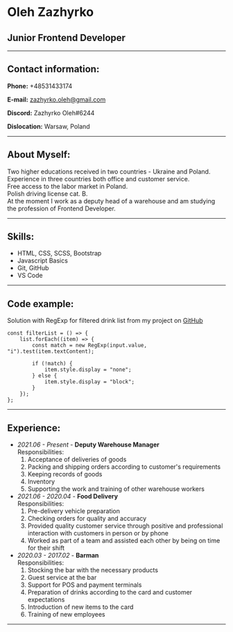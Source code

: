 # Oleh Zazhyrko

## Junior Frontend Developer

---

## Contact information:

**Phone:** +48531433174

**E-mail:** zazhyrko.oleh@gmail.com

**Discord:** Zazhyrko Oleh#6244

**Dislocation:** Warsaw, Poland

---

## About Myself:

Two higher educations received in two countries - Ukraine and Poland.  
Experience in three countries both office and customer service.  
Free access to the labor market in Poland.  
Polish driving license cat. B.  
At the moment I work as a deputy head of a warehouse and am studying the profession of Frontend Developer.

---
## Skills:

- HTML, CSS, SCSS, Bootstrap
- Javascript Basics
- Git, GitHub
- VS Code

---

## Code example:

Solution with RegExp for filtered drink list from my project on [GitHub](https://github.com/Oleh-Zazhyrko/DrinkSearch)

```
const filterList = () => {
	list.forEach((item) => {
		const match = new RegExp(input.value, "i").test(item.textContent);

		if (!match) {
			item.style.display = "none";
		} else {
			item.style.display = "block";
		}
	});
};
```

---

## Experience:
* *2021.06 - Present* - __Deputy Warehouse Manager__   
Responsibilities:    
     1. Acceptance of deliveries of goods   
     2. Packing and shipping orders according to customer's requirements    
	 3. Keeping records of goods   
	 4. Inventory   
	 5. Supporting the work and training of other warehouse workers   
* *2021.06 - 2020.04* - __Food Delivery__   
Responsibilities:    
     1. Pre-delivery vehicle preparation  
     2. Checking orders for quality and accuracy   
	 3. Provided quality customer service through positive and professional interaction with customers in person or by phone   
	 4. Worked as part of a team and assisted each other by being on time for their shift   
* *2020.03 - 2017.02* - __Barman__   
Responsibilities:   
    1. Stocking the bar with the necessary products   
	2. Guest service at the bar   
	3. Support for POS and payment terminals   
	4. Preparation of drinks according to the card and customer expectations   
	5. Introduction of new items to the card   
	6. Training of new employees   

---